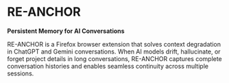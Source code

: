 # RE-ANCHOR

**Persistent Memory for AI Conversations**

RE-ANCHOR is a Firefox browser extension that solves context degradation in ChatGPT and Gemini conversations. When AI models drift, hallucinate, or forget project details in long conversations, RE-ANCHOR captures complete conversation histories and enables seamless continuity across multiple sessions.
